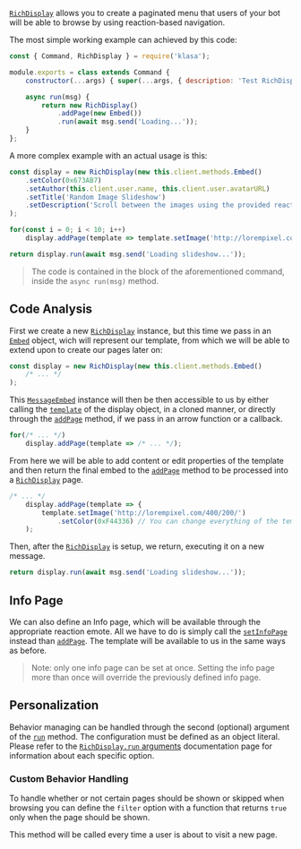 [`RichDisplay`](https://klasa.js.org/RichDisplay.html) allows you to create a paginated menu that users of your bot will be able to browse by using reaction-based navigation.

The most simple working example can achieved by this code:

```javascript
const { Command, RichDisplay } = require('klasa');

module.exports = class extends Command {
	constructor(...args) { super(...args, { description: 'Test RichDisplay' }); }

	async run(msg) {
		return new RichDisplay()
			.addPage(new Embed())
			.run(await msg.send('Loading...'));
	}
};
```

A more complex example with an actual usage is this:

```javascript
const display = new RichDisplay(new this.client.methods.Embed()
	.setColor(0x673AB7)
	.setAuthor(this.client.user.name, this.client.user.avatarURL)
	.setTitle('Random Image Slideshow')
	.setDescription('Scroll between the images using the provided reaction emotes.')
);

for(const i = 0; i < 10; i++)
	display.addPage(template => template.setImage('http://lorempixel.com/400/200/'));

return display.run(await msg.send('Loading slideshow...'));
```

> The code is contained in the block of the aforementioned command, inside the `async run(msg)` method.

## Code Analysis

First we create a new [`RichDisplay`](https://klasa.js.org/RichDisplay.html) instance, but this time we pass in an [`Embed`](https://discord.js.org/#/docs/main/master/class/MessageEmbed) object, wich will represent our template, from which we will be able to extend upon to create our pages later on:

```javascript
const display = new RichDisplay(new this.client.methods.Embed()
	/* ... */
);
```

This [`MessageEmbed`](https://discord.js.org/#/docs/main/master/class/MessageEmbed) instance will then be then accessible to us by either calling the [`template`](https://klasa.js.org/RichDisplay.html#template__anchor) of the display object, in a cloned manner, or directly through the [`addPage`](https://klasa.js.org/RichDisplay.html#addPage__anchor) method, if we pass in an arrow function or a callback.

```javascript
for(/* ... */)
	display.addPage(template => /* ... */);
```

From here we will be able to add content or edit properties of the template and then return the final embed to the [`addPage`](https://klasa.js.org/RichDisplay.html#addPage__anchor) method to be processed into a [`RichDisplay`](https://klasa.js.org/RichDisplay.html) page.

```javascript
/* ... */
	display.addPage(template => {
		template.setImage('http://lorempixel.com/400/200/')
			.setColor(0xF44336) // You can change everything of the template
	);
```

Then, after the [`RichDisplay`](https://klasa.js.org/RichDisplay.html) is setup, we return, executing it on a new message.

```javascript
return display.run(await msg.send('Loading slideshow...'));
```

## Info Page

We can also define an Info page, which will be available through the appropriate reaction emote.
All we have to do is simply call the [`setInfoPage`](https://klasa.js.org/RichDisplay.html#setInfoPage__anchor) instead than [`addPage`](https://klasa.js.org/RichDisplay.html#addPage__anchor). The template will be available to us in the same ways as before.

> Note: only one info page can be set at once. Setting the info page more than once will override the previously defined info page.

## Personalization

Behavior managing can be handled through the second (optional) argument of the [`run`](https://klasa.js.org/RichDisplay.html#run__anchor) method.
The configuration must be defined as an object literal.
Please refer to the [`RichDisplay.run` arguments](https://klasa.js.org/RichDisplay.html#.RichDisplayEmojisObject__anchor) documentation page for information about each specific option.

### Custom Behavior Handling

To handle whether or not certain pages should be shown or skipped when browsing you can define the `filter` option with a function that returns `true` only when the page should be shown.

This method will be called every time a user is about to visit a new page.
